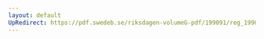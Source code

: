 ```yaml
---
layout: default
UpRedirect: https://pdf.swedeb.se/riksdagen-volumeG-pdf/199091/reg_199091/reg_199091_0217.pdf
---
```

